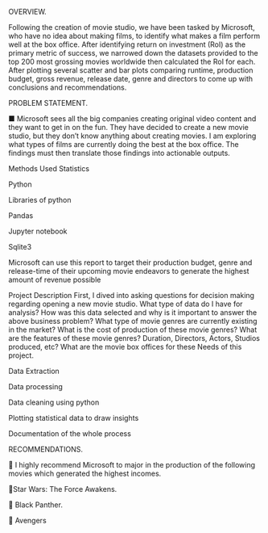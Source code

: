 OVERVIEW.

Following the creation of movie studio, we have been tasked by Microsoft, who have no idea about making films, to identify what makes a film perform well at the box office. After identifying return on investment (RoI) as the primary metric of success, we narrowed down the datasets provided to the top 200 most grossing movies worldwide then calculated the RoI for each. After plotting several scatter and bar plots comparing runtime, production budget, gross revenue, release date, genre and directors to come up with conclusions and recommendations. 

PROBLEM STATEMENT. 

■ Microsoft sees all the big companies creating original video content and they want to get in on the fun. They have decided to create a new movie studio, but they don’t know anything about creating movies. I am exploring what types of films are currently doing the best at the box office. The findings must then translate those findings into actionable outputs.

Methods Used
Statistics

Python

Libraries of python

Pandas

Jupyter notebook

Sqlite3


Microsoft can use this report to target their production budget, genre and release-time of their upcoming movie endeavors to generate the highest amount of revenue possible

Project Description
First, I dived into asking questions for decision making regarding opening a new movie studio. What type of data do I have for analysis? How was this data selected and why is it important to answer the above business problem? What type of movie genres are currently existing in the market? What is the cost of production of these movie genres? What are the features of these movie genres? Duration, Directors, Actors, Studios produced, etc? What are the movie box offices for these Needs of this project.

Data Extraction

Data processing

Data cleaning using python

Plotting statistical data to draw insights

Documentation of the whole process

RECOMMENDATIONS.

 I highly recommend Microsoft to major in the production of the following movies which generated the highest incomes.

Star Wars: The Force Awakens.

 Black Panther.

 Avengers
